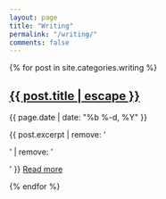 ```yaml
---
layout: page
title: "Writing"
permalink: "/writing/"
comments: false
---
```


{% for post in site.categories.writing %}
<article class="article-list-item clearfix">
  <h2 class="title">
    <a href="{{ post.url | relative_url }}">
      {{ post.title | escape }}
    </a>
  </h2>
  <p class="date">
    <time datetime="{{ page.date }}" itemprop="datePublished">
      {{ page.date | date: "%b %-d, %Y" }}
    </time>
  </p>
  <p>
    {{ post.excerpt | remove: '<p>' | remove: '</p>' }} <span class="read-more"><a href="{{ post.url | relative_url }}">Read more</a></span>
  </p>
</article>
{% endfor %}
